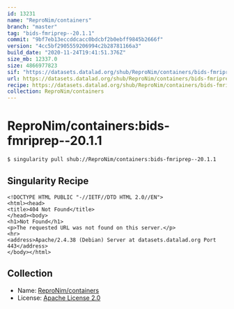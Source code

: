 ```yaml
---
id: 13231
name: "ReproNim/containers"
branch: "master"
tag: "bids-fmriprep--20.1.1"
commit: "9bf7eb13eccddcacc0bdcbf2b0ebff9845b2666f"
version: "4cc5bf2905559206994c2b28781166a3"
build_date: "2020-11-24T19:41:51.376Z"
size_mb: 12337.0
size: 4866977823
sif: "https://datasets.datalad.org/shub/ReproNim/containers/bids-fmriprep--20.1.1/2020-11-24-9bf7eb13-4cc5bf29/4cc5bf2905559206994c2b28781166a3.sif"
url: https://datasets.datalad.org/shub/ReproNim/containers/bids-fmriprep--20.1.1/2020-11-24-9bf7eb13-4cc5bf29/
recipe: https://datasets.datalad.org/shub/ReproNim/containers/bids-fmriprep--20.1.1/2020-11-24-9bf7eb13-4cc5bf29/Singularity
collection: ReproNim/containers
---
```


# ReproNim/containers:bids-fmriprep--20.1.1

```bash
$ singularity pull shub://ReproNim/containers:bids-fmriprep--20.1.1
```

## Singularity Recipe

```singularity
<!DOCTYPE HTML PUBLIC "-//IETF//DTD HTML 2.0//EN">
<html><head>
<title>404 Not Found</title>
</head><body>
<h1>Not Found</h1>
<p>The requested URL was not found on this server.</p>
<hr>
<address>Apache/2.4.38 (Debian) Server at datasets.datalad.org Port 443</address>
</body></html>
```

## Collection

 - Name: [ReproNim/containers](https://github.com/ReproNim/containers)
 - License: [Apache License 2.0](https://api.github.com/licenses/apache-2.0)

